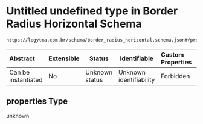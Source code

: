 # Untitled undefined type in Border Radius Horizontal Schema

```txt
https://legytma.com.br/schema/border_radius_horizontal.schema.json#/properties
```




| Abstract            | Extensible | Status         | Identifiable            | Custom Properties | Additional Properties | Access Restrictions | Defined In                                                                                                      |
| :------------------ | ---------- | -------------- | ----------------------- | :---------------- | --------------------- | ------------------- | --------------------------------------------------------------------------------------------------------------- |
| Can be instantiated | No         | Unknown status | Unknown identifiability | Forbidden         | Allowed               | none                | [border_radius_horizontal.schema.json\*](../schema/border_radius_horizontal.schema.json "open original schema") |

## properties Type

unknown
